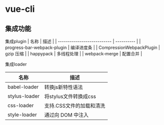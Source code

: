 # vue-cli
## 集成功能
集成plugin
| 名称                        | 描述       |
| --------------------------- | ---------- |
| progress-bar-webpack-plugin | 编译进度条 |
| CompressionWebpackPlugin    | gzip 压缩  |
| happypack                   | 多线程处理 |
| webpack-merge               | 配置合并   |

集成loader

| 名称                        | 描述       |
| --------------------------- | ---------- |
babel-loader | 转换js新特性语法
stylus-loader| 将stylus文件转换成css
css-loader | 支持.CSS文件的加载和清洗
style-loader | 通过向 DOM 中注入 <style> 标签实现css效果
thread-loader| 多进程打包js和css
eslint-loader | 通过 ESLint 检查 JavaScript 代码
Style-Resources-Loader | 全局引入css文件，不用受到@import

## 额外配置

1. 引入plugin
|                         | 描述       |
| --------------------------- | ---------- |
CompressionWebpackPlugin| gzip压缩

2. 引入loader
|                         | 描述       |
| --------------------------- | ---------- |
image-webpack-loader | 压缩图片大小


1. 浏览器兼容
- browserslist
    > 通过package.json 文件里的 browserslist字段或一个单独的 .browserslistrc 文件来指定项目的目标浏览器的范围。这个值会被 @babel/preset-env 和 Autoprefixer 用来确定需要转译的 JavaScript 特性和需要添加的 CSS 浏览器前缀
    >
    [browserslist 目标浏览器配置表](https://juejin.im/post/5c1b6e50e51d45745728e878)
2. 配置scss/stylus共享全局变量
    利用style-resources-loader库
3. 配置单/多页面
    配置pages
4. 区分开发环境和生成环境的配置
    通过process.env.NODE_ENV变量来判断
5. 配置文件夹别名
    配置alias
6. 配置devServer项，用于反向代理，解决跨域问题，或进行mock
7. 关闭source map
    一般用于生产环境调试，开发环境可以关闭减少打包时间。



## 参考
[Vue cli3 通用多页面脚手架](https://juejin.im/post/5c0b8d74f265da6115109d68#heading-2)
[Vue CLI3搭建组件库并实现按需引入实战操作](https://juejin.im/post/5dd234635188254a1f44646a)
[一张图教你快速玩转vue-cli3
](https://juejin.im/post/5d1782eaf265da1ba91592fc)